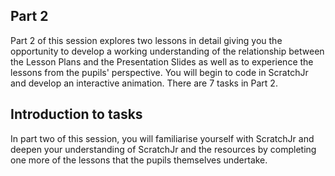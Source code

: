 ## Part 2
Part 2 of this session explores two lessons in detail giving you the opportunity to develop a working understanding of the relationship between the Lesson Plans and the Presentation Slides as well as to experience the lessons from the pupils' perspective. You will begin to code in ScratchJr and develop an interactive animation. There are 7 tasks in Part 2.

## Introduction to tasks
In part two of this session, you will familiarise yourself with ScratchJr and deepen your understanding of ScratchJr and the resources by completing one more of the lessons that the pupils themselves undertake.
